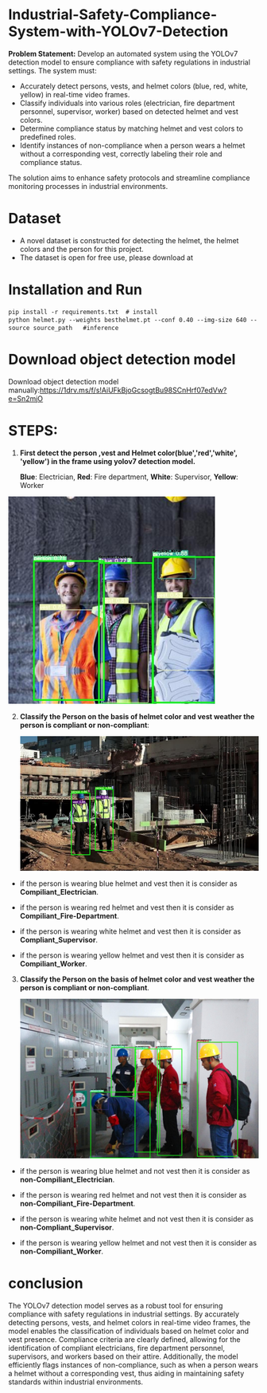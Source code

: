 # Industrial-Safety-Compliance-System-with-YOLOv7-Detection

**Problem Statement:**
Develop an automated system using the YOLOv7 detection model to ensure compliance with safety regulations in industrial settings. The system must:
- Accurately detect persons, vests, and helmet colors (blue, red, white, yellow) in real-time video frames.
- Classify individuals into various roles (electrician, fire department personnel, supervisor, worker) based on detected helmet and vest colors.
- Determine compliance status by matching helmet and vest colors to predefined roles.
- Identify instances of non-compliance when a person wears a helmet without a corresponding vest, correctly labeling their role and compliance status.

The solution aims to enhance safety protocols and streamline compliance monitoring processes in industrial environments.

# Dataset
- A novel dataset is constructed for detecting the helmet, the helmet colors and the person for this project.
- The dataset is open for free use, please download at

# Installation and Run
```
pip install -r requirements.txt  # install
python helmet.py --weights besthelmet.pt --conf 0.40 --img-size 640 --source source_path   #inference
```

# Download object detection model

Download object detection model manually:https://1drv.ms/f/s!AiUFkBjoGcsogtBu98SCnHrf07edVw?e=Sn2mjO



# STEPS:

1. **First detect the person ,vest and Helmet color(blue','red','white', 'yellow') in the frame using yolov7 detection model.**
   
   **Blue**: Electrician, **Red**: Fire department, **White**: Supervisor, **Yellow**: Worker

![3](https://github.com/Bibek-9078/Industrial-Safety-Compliance-System-with-YOLOv7-Detection/blob/main/image/3.jpg)

2. **Classify the Person on the basis of helmet color and vest weather the person is compliant or non-compliant**:

   ![1](https://github.com/Bibek-9078/Industrial-Safety-Compliance-System-with-YOLOv7-Detection/blob/main/image/1.jpg)

- if the person is wearing blue helmet and vest then it is consider as **Compiliant_Electrician**.

- if the person is wearing red helmet and vest then it is consider as **Compiliant_Fire-Department**.
  
- if the person is wearing white helmet and vest then it is consider as **Compliant_Supervisor**.
  
- if the person is wearing yellow helmet and vest then it is consider as **Compiliant_Worker**.
        

3. **Classify the Person on the basis of helmet color  and vest weather the person is compliant or non-compliant**.
   
   ![10](https://github.com/Bibek-9078/Industrial-Safety-Compliance-System-with-YOLOv7-Detection/blob/main/image/10.jpg)

- if the person is wearing blue helmet and not vest then it is consider as **non-Compiliant_Electrician**.
   
- if the person is wearing red helmet and not vest then it is consider as **non-Compiliant_Fire-Department**.

- if the person is wearing white helmet and not vest then it is consider as **non-Compliant_Supervisor**.

- if the person is wearing yellow helmet and not vest then it is consider as **non-Compiliant_Worker**.


# conclusion

The YOLOv7 detection model serves as a robust tool for ensuring compliance with safety regulations in industrial settings. By accurately detecting persons, vests, and helmet colors in real-time video frames, the model enables the classification of individuals based on helmet color and vest presence. Compliance criteria are clearly defined, allowing for the identification of compliant electricians, fire department personnel, supervisors, and workers based on their attire. Additionally, the model efficiently flags instances of non-compliance, such as when a person wears a helmet without a corresponding vest, thus aiding in maintaining safety standards within industrial environments.


